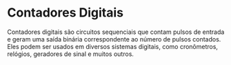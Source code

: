 # Contadores Digitais
Contadores digitais são circuitos sequenciais que contam pulsos de entrada e geram uma saída binária correspondente ao número de pulsos contados. Eles podem ser usados em diversos sistemas digitais, como cronômetros, relógios, geradores de sinal e muitos outros.